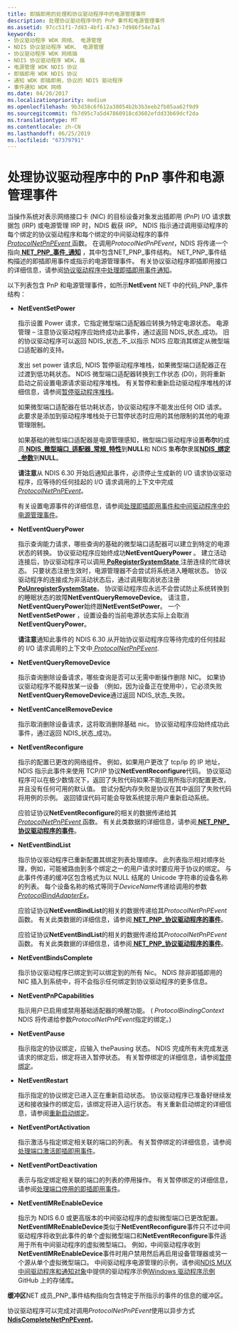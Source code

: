 ```yaml
---
title: 即插即用的处理和协议驱动程序中的电源管理事件
description: 处理协议驱动程序中的 PnP 事件和电源管理事件
ms.assetid: 97cc51f1-7d83-4bf1-87e3-7d986f54e7a1
keywords:
- 协议驱动程序 WDK 网络、 电源管理
- NDIS 协议驱动程序 WDK、 电源管理
- 协议驱动程序 WDK 网络插
- NDIS 协议驱动程序 WDK，插
- 电源管理 WDK NDIS 协议
- 即插即用 WDK NDIS 协议
- 通知 WDK 即插即用，协议的 NDIS 驱动程序
- 事件通知 WDK 网络
ms.date: 04/20/2017
ms.localizationpriority: medium
ms.openlocfilehash: 9b3d38c6f612a38054b2b3b3eeb2fb05aa62f9d9
ms.sourcegitcommit: fb7d95c7a5d47860918cd3602efdd33b69dcf2da
ms.translationtype: MT
ms.contentlocale: zh-CN
ms.lasthandoff: 06/25/2019
ms.locfileid: "67379791"
---
```

# <a name="handling-pnp-events-and-power-management-events-in-a-protocol-driver"></a>处理协议驱动程序中的 PnP 事件和电源管理事件

当操作系统对表示网络接口卡 (NIC) 的目标设备对象发出插即用 (PnP) I/O 请求数据包 (IRP) 或电源管理 IRP 时，NDIS 截获 IRP。 NDIS 指示通过调用驱动程序的每个绑定的协议驱动程序和每个绑定的中间驱动程序的事件[ *ProtocolNetPnPEvent* ](https://docs.microsoft.com/windows-hardware/drivers/ddi/content/ndis/nc-ndis-protocol_net_pnp_event)函数。 在调用*ProtocolNetPnPEvent*，NDIS 将传递一个指向[ **NET\_PNP\_事件\_通知**](https://docs.microsoft.com/windows-hardware/drivers/ddi/content/ndis/ns-ndis-_net_pnp_event_notification) ，其中包含NET\_PNP\_事件结构。 NET\_PNP\_事件结构描述的即插即用事件或指示的电源管理事件。 有关协议驱动程序即插即用接口的详细信息，请参阅[协议驱动程序中处理即插即用事件通知](handling-pnp-event-notifications-in-a-protocol-driver.md)。

以下列表包含 PnP 和电源管理事件，如所示**NetEvent** NET 中的代码\_PNP\_事件结构：

-   **NetEventSetPower**

    指示设置 Power 请求，它指定微型端口适配器应转换为特定电源状态。 电源管理 – 注意协议驱动程序应始终成功此事件，通过返回 NDIS\_状态\_成功。 旧的协议驱动程序可以返回 NDIS\_状态\_不\_以指示 NDIS 应取消其绑定从微型端口适配器的支持。

    发出 set power 请求后, NDIS 暂停驱动程序堆栈，如果微型端口适配器正在过渡到低功耗状态。 NDIS 微型端口适配器转换到工作状态 (D0)，则将重新启动之前设置电源请求驱动程序堆栈。 有关暂停和重新启动驱动程序堆栈的详细信息，请参阅[暂停驱动程序堆栈](pausing-a-driver-stack.md)。

    如果微型端口适配器在低功耗状态，协议驱动程序不能发出任何 OID 请求。 此要求是添加到驱动程序堆栈处于已暂停状态时应用的其他限制的其他的电源管理限制。

    如果基础的微型端口适配器是电源管理感知，微型端口驱动程序设置**布尔**的成员[ **NDIS\_微型端口\_适配器\_常规\_特性**](https://docs.microsoft.com/windows-hardware/drivers/ddi/content/ndis/ns-ndis-_ndis_miniport_adapter_general_attributes)到**NULL**和 NDIS 集**布尔**隶属[**NDIS\_绑定\_参数**](https://docs.microsoft.com/windows-hardware/drivers/ddi/content/ndis/ns-ndis-_ndis_bind_parameters)到**NULL**。

    **请注意**从 NDIS 6.30 开始后通知此事件，必须停止生成新的 I/O 请求协议驱动程序，应等待的任何挂起的 I/O 请求调用的上下文中完成[ *ProtocolNetPnPEvent*](https://docs.microsoft.com/windows-hardware/drivers/ddi/content/ndis/nc-ndis-protocol_net_pnp_event)。

    有关设置电源事件的详细信息，请参阅[处理即插即用事件和中间驱动程序中的电源管理事件](handling-pnp-events-and-power-management-events-in-an-intermediate-dri.md)。

-   **NetEventQueryPower**

    指示查询能力请求，哪些查询的基础的微型端口适配器可以建立到特定的电源状态的转换。 协议驱动程序应始终成功**NetEventQueryPower** 。 建立活动连接后，协议驱动程序可以调用[ **PoRegisterSystemState** ](https://docs.microsoft.com/windows-hardware/drivers/ddi/content/ntifs/nf-ntifs-poregistersystemstate)注册连续的忙碌状态。 只要状态注册生效时，电源管理器不会尝试将系统进入睡眠状态。 协议驱动程序的连接成为非活动状态后，通过调用取消状态注册[ **PoUnregisterSystemState**](https://docs.microsoft.com/windows-hardware/drivers/ddi/content/ntifs/nf-ntifs-pounregistersystemstate)。 协议驱动程序应永远不会尝试防止系统转换到的睡眠状态的故障**NetEventQueryRemoveDevice**。 请注意， **NetEventQueryPower**始终跟**NetEventSetPower**。 一个**NetEventSetPower** ，设置设备的当前电源状态实际上会取消**NetEventQueryPower**。

    **请注意**通知此事件的 NDIS 6.30 从开始协议驱动程序应等待完成的任何挂起的 I/O 请求调用的上下文中[ *ProtocolNetPnPEvent*](https://docs.microsoft.com/windows-hardware/drivers/ddi/content/ndis/nc-ndis-protocol_net_pnp_event).

-   **NetEventQueryRemoveDevice**

    指示查询删除设备请求，哪些查询是否可以无需中断操作删除 NIC。 如果协议驱动程序不能释放某一设备 （例如，因为设备正在使用中），它必须失败**NetEventQueryRemoveDevice**通过返回 NDIS\_状态\_失败。

-   **NetEventCancelRemoveDevice**

    指示取消删除设备请求，这将取消删除基础 nic。 协议驱动程序应始终成功此事件，通过返回 NDIS\_状态\_成功。

-   **NetEventReconfigure**

    指示的配置已更改的网络组件。 例如，如果用户更改了 tcp/ip 的 IP 地址，NDIS 指示此事件来使用 TCP/IP 协议**NetEventReconfigure**代码。 协议驱动程序可以在极少数情况下，返回了失败代码如果不能应用所指示的配置更改，并且没有任何可用的默认值。 尝试分配内存失败是协议在其中返回了失败代码将用例的示例。 返回错误代码可能会导致系统提示用户重新启动系统。

    应验证协议**NetEventReconfigure**的相关的数据传递给其[ *ProtocolNetPnPEvent* ](https://docs.microsoft.com/windows-hardware/drivers/ddi/content/ndis/nc-ndis-protocol_net_pnp_event)函数。 有关此类数据的详细信息，请参阅[ **NET\_PNP\_协议驱动程序的事件**](https://docs.microsoft.com/windows-hardware/drivers/ddi/content/ndis/ns-ndis-_net_pnp_event)。

-   **NetEventBindList**

    指示协议驱动程序已重新配置其绑定列表处理顺序。 此列表指示相对顺序处理，例如，可能被路由到多个绑定之一的用户请求时要应用于协议的绑定。 与此事件传递的缓冲区包含格式为以 NULL 结尾的 Unicode 字符串的设备名称的列表。 每个设备名称的格式等同于*DeviceName*传递给调用的参数[ *ProtocolBindAdapterEx*](https://docs.microsoft.com/windows-hardware/drivers/ddi/content/ndis/nc-ndis-protocol_bind_adapter_ex)。

    应验证协议**NetEventBindList**的相关的数据传递给其*ProtocolNetPnPEvent*函数。 有关此类数据的详细信息，请参阅[ **NET\_PNP\_协议驱动程序的事件**](https://docs.microsoft.com/windows-hardware/drivers/ddi/content/ndis/ns-ndis-_net_pnp_event)。

    应验证协议**NetEventBindList**的相关的数据传递给其*ProtocolNetPnPEvent*函数。 有关此类数据的详细信息，请参阅[ **NET\_PNP\_协议驱动程序的事件**](https://docs.microsoft.com/windows-hardware/drivers/ddi/content/ndis/ns-ndis-_net_pnp_event)。

-   **NetEventBindsComplete**

    指示协议驱动程序已绑定到可以绑定到的所有 Nic。 NDIS 除非即插即用的 NIC 插入到系统中，将不会指示任何绑定到协议驱动程序的更多信息。

-   **NetEventPnPCapabilities**

    指示用户已启用或禁用基础适配器的唤醒功能。 ( *ProtocolBindingContext* NDIS 将传递给参数*ProtocolNetPnPEvent*指定的绑定。)

-   **NetEventPause**

    指示指定的协议绑定，应输入 thePausing 状态。 NDIS 完成所有未完成发送请求的绑定后，绑定将进入暂停状态。 有关暂停绑定的详细信息，请参阅[暂停绑定](pausing-a-binding.md)。

-   **NetEventRestart**

    指示指定的协议绑定已进入正在重新启动状态。 协议驱动程序已准备好继续发送和接收操作的绑定后，该绑定将进入运行状态。 有关重新启动绑定的详细信息，请参阅[重新启动绑定](restarting-a-binding.md)。

-   **NetEventPortActivation**

    指示激活与指定绑定相关联的端口的列表。 有关暂停绑定的详细信息，请参阅[处理端口激活即插即用事件](handling-the-port-activation-pnp-event.md)。

-   **NetEventPortDeactivation**

    表示与指定绑定相关联的端口的列表的停用操作。 有关暂停绑定的详细信息，请参阅[处理端口停用的即插即用事件](handling-the-port-deactivation-pnp-event.md)。

-   **NetEventIMReEnableDevice**

    指示为 NDIS 6.0 或更高版本的中间驱动程序的虚拟微型端口已更改配置。 **NetEventIMReEnableDevice**类似于**NetEventReconfigure**事件只不过中间驱动程序将收到此事件的单个虚拟微型端口和**NetEventReconfigure**事件适用于所有中间驱动程序的虚拟微型端口。 例如，中间驱动程序收到**NetEventIMReEnableDevice**事件时用户禁用然后再启用设备管理器或另一个源从单个虚拟微型端口。 中间驱动程序电源管理的示例，请参阅[NDIS MUX 中间驱动程序和通知对象](https://go.microsoft.com/fwlink/p/?LinkId=617916)中提供的驱动程序示例[Windows 驱动程序示例](https://go.microsoft.com/fwlink/p/?LinkId=616507)GitHub 上的存储库。

**缓冲区**NET 成员\_PNP\_事件结构指向包含特定于所指示的事件的信息的缓冲区。

协议驱动程序可以完成对调用*ProtocolNetPnPEvent*使用以异步方式[ **NdisCompleteNetPnPEvent**](https://docs.microsoft.com/windows-hardware/drivers/ddi/content/ndis/nf-ndis-ndiscompletenetpnpevent)。